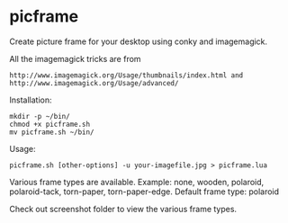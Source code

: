 # picframe
Create picture frame for your desktop using conky and imagemagick.

All the imagemagick tricks are from

    http://www.imagemagick.org/Usage/thumbnails/index.html and
    http://www.imagemagick.org/Usage/advanced/

Installation:

    mkdir -p ~/bin/
    chmod +x picframe.sh
    mv picframe.sh ~/bin/

Usage:

    picframe.sh [other-options] -u your-imagefile.jpg > picframe.lua
   
Various frame types are available. 
Example: none, wooden, polaroid, polaroid-tack, torn-paper, torn-paper-edge.
Default frame type: polaroid

Check out screenshot folder to view the various frame types.

